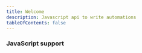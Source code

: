 ```yaml
---
title: Welcome
description: Javascript api to write automations
tableOfContents: false
---
```


### JavaScript support


